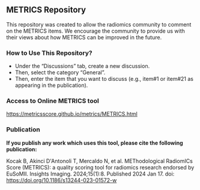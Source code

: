 ## METRICS Repository
This repository was created to allow the radiomics community to comment on the METRICS items. We encourage the community to provide us with their views about how METRICS can be improved in the future.

### How to Use This Repository?
- Under the “Discussions” tab, create a new discussion.
- Then, select the category “General”.
- Then, enter the item that you want to discuss (e.g., item#1 or item#21 as appearing in the publication).

### Access to Online METRICS tool
https://metricsscore.github.io/metrics/METRICS.html

### Publication
**If you publish any work which uses this tool, please cite the following publication:**

Kocak B, Akinci D'Antonoli T, Mercaldo N, et al. METhodological RadiomICs Score (METRICS): a quality scoring tool for radiomics research endorsed by EuSoMII. Insights Imaging. 2024;15(1):8. Published 2024 Jan 17. doi: https://doi.org/10.1186/s13244-023-01572-w




